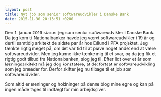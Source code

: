 ```yaml
---
layout: post
title: Nyt job som senior softwareudvikler i Danske Bank
date: 2015-11-30 20:13:51 +0200
---
```


Den 1. januar 2016 starter jeg som senior softwareudvikler i Danske Bank. Da jeg kom til Nationalbanken havde jeg været softwareudvikler i 19 år og dertil samtidig arkitekt de sidste par år hos Edlund i PFA projektet. Jeg tænkte rigtig meget på, om det var tid til at prøve noget andet end at være softwareudvikler. Men jeg kunne ikke tænke mig til et svar, og da jeg fik et rigtig godt tilbud fra Nationalbanken, slog jeg til. Efter lidt over et år som løsningsarkitekt må jeg dog konstatere, at det fortsat er softwareudvikling som jeg brænder for. Derfor skifter jeg nu tilbage til et job som softwareudvikler.

Som altid er meninger og holdninger på denne blog mine egne og kan på ingen måde tages til indtægt for min arbejdsgiver.